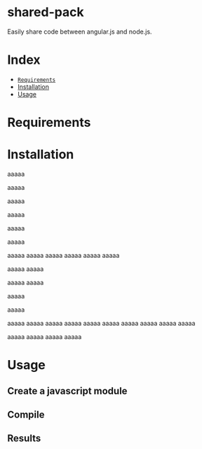 # shared-pack
Easily share code between angular.js and node.js.


# Index
 
* [`Requirements`](#requirements)
* [Installation](#installation)
* [Usage](#usage)

<a name="requirements" id="requirements"></a>
# Requirements
<a name="installation" id="installation"></a>
# Installation
aaaaa

aaaaa

aaaaa

aaaaa

aaaaa

aaaaa

aaaaa
aaaaa
aaaaa
aaaaa
aaaaa
aaaaa

aaaaa
aaaaa

aaaaa
aaaaa

aaaaa

aaaaa

aaaaa
aaaaa
aaaaa
aaaaa
aaaaa
aaaaa
aaaaa
aaaaa
aaaaa
aaaaa

aaaaa
aaaaa
aaaaa
aaaaa

<a name="usage"></a>
# Usage
## Create a javascript module
## Compile
## Results





